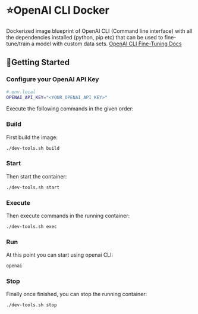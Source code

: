 # ⭐OpenAI CLI Docker

Dockerized image blueprint of OpenAI CLI (Command line interface) with all the dependencies installed (python, pip etc) that can be used to fine-tune/train a model with custom data sets. <a href="https://platform.openai.com/docs/guides/fine-tuning">OpenAI CLI Fine-Tuning Docs</a>

## 💫Getting Started

### Configure your OpenAI API Key
``` bash
#.env.local
OPENAI_API_KEY="<YOUR_OPENAI_API_KEY>"
```


Execute the following commands in the given order:

### Build
First build the image:
``` bash
./dev-tools.sh build
```

### Start
Then start the container:
``` bash
./dev-tools.sh start
```

### Execute
Then execute commands in the running container:
``` bash
./dev-tools.sh exec
```

### Run
At this point you can start using openai CLI:
``` bash
openai
```

### Stop
Finally once finished, you can stop the running container:
``` bash
./dev-tools.sh stop
```
